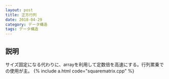 ```yaml
---
layout: post
title: 正方行列
date: 2018-04-29
category: データ構造
tags: データ構造
---
```


## 説明
サイズ固定になる代わりに、arrayを利用して定数倍を高速にする。行列累乗での使用が主。
{% include a.html code="squarematrix.cpp" %}